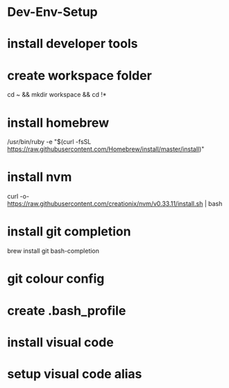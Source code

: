 # Dev-Env-Setup

# install developer tools

# create workspace folder
cd ~ && mkdir workspace && cd !*

# install homebrew
/usr/bin/ruby -e "$(curl -fsSL https://raw.githubusercontent.com/Homebrew/install/master/install)"

# install nvm
curl -o- https://raw.githubusercontent.com/creationix/nvm/v0.33.11/install.sh | bash

# install git completion
brew install git bash-completion

# git colour config

# create .bash_profile

# install visual code

# setup visual code alias

